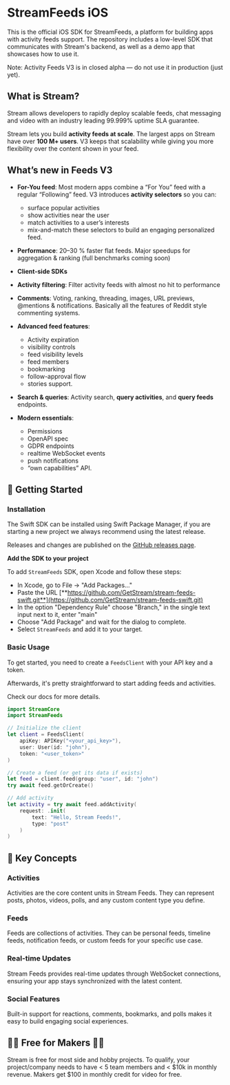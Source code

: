 # StreamFeeds iOS

This is the official iOS SDK for StreamFeeds, a platform for building apps with activity feeds support. The repository includes a low-level SDK that communicates with Stream's backend, as well as a demo app that showcases how to use it.

Note: Activity Feeds V3 is in closed alpha — do not use it in production (just yet).

## What is Stream?

Stream allows developers to rapidly deploy scalable feeds, chat messaging and video with an industry leading 99.999% uptime SLA guarantee.

Stream lets you build **activity feeds at scale**. The largest apps on Stream have over **100 M+ users**.
V3 keeps that scalability while giving you more flexibility over the content shown in your feed.

## What’s new in Feeds V3

- **For-You feed**: Most modern apps combine a “For You” feed with a regular “Following” feed. V3 introduces **activity selectors** so you can:
  - surface popular activities
  - show activities near the user
  - match activities to a user’s interests
  - mix-and-match these selectors to build an engaging personalized feed.

- **Performance**: 20–30 % faster flat feeds. Major speedups for aggregation & ranking (full benchmarks coming soon)

- **Client-side SDKs**

- **Activity filtering**: Filter activity feeds with almost no hit to performance

- **Comments**: Voting, ranking, threading, images, URL previews, @mentions & notifications. Basically all the features of Reddit style commenting systems.

- **Advanced feed features**: 
  - Activity expiration
  - visibility controls 
  - feed visibility levels
  - feed members
  - bookmarking
  - follow-approval flow
  - stories support.

- **Search & queries**: Activity search, **query activities**, and **query feeds** endpoints.

- **Modern essentials**: 
  - Permissions
  - OpenAPI spec
  - GDPR endpoints
  - realtime WebSocket events
  - push notifications
  - “own capabilities” API.

## 🚀 Getting Started

### Installation

The Swift SDK can be installed using Swift Package Manager, if you are starting a new project we always recommend using the latest release. 

Releases and changes are published on the [GitHub releases page](https://github.com/GetStream/stream-feeds-swift/releases).

**Add the SDK to your project**

To add `StreamFeeds` SDK, open Xcode and follow these steps:

- In Xcode, go to File -> "Add Packages…"
- Paste the URL [**https://github.com/GetStream/stream-feeds-swift.git**](https://github.com/GetStream/stream-feeds-swift.git)
- In the option "Dependency Rule" choose "Branch," in the single text input next to it, enter "main"
- Choose "Add Package" and wait for the dialog to complete.
- Select `StreamFeeds` and add it to your target.

### Basic Usage

To get started, you need to create a `FeedsClient` with your API key and a token. 

Afterwards, it's pretty straightforward to start adding feeds and activities.

Check our docs for more details.

```swift
import StreamCore
import StreamFeeds

// Initialize the client
let client = FeedsClient(
    apiKey: APIKey("<your_api_key>"),
    user: User(id: "john"),
    token: "<user_token>"
)

// Create a feed (or get its data if exists)
let feed = client.feed(group: "user", id: "john")
try await feed.getOrCreate()

// Add activity
let activity = try await feed.addActivity(
    request: .init(
        text: "Hello, Stream Feeds!",
        type: "post"
    )
)
```

## 📖 Key Concepts

### Activities

Activities are the core content units in Stream Feeds. They can represent posts, photos, videos, polls, and any custom content type you define.

### Feeds

Feeds are collections of activities. They can be personal feeds, timeline feeds, notification feeds, or custom feeds for your specific use case.

### Real-time Updates

Stream Feeds provides real-time updates through WebSocket connections, ensuring your app stays synchronized with the latest content.

### Social Features

Built-in support for reactions, comments, bookmarks, and polls makes it easy to build engaging social experiences.

## 👩‍💻 Free for Makers 👨‍💻

Stream is free for most side and hobby projects. To qualify, your project/company needs to have < 5 team members and < $10k in monthly revenue. Makers get $100 in monthly credit for video for free.
